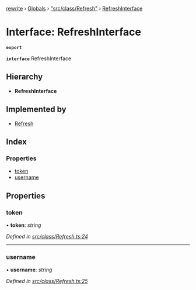 [rewrite](../README.md) › [Globals](../globals.md) › ["src/class/Refresh"](../modules/_src_class_refresh_.md) › [RefreshInterface](_src_class_refresh_.refreshinterface.md)

# Interface: RefreshInterface

**`export`** 

**`interface`** RefreshInterface

## Hierarchy

* **RefreshInterface**

## Implemented by

* [Refresh](../classes/_src_class_refresh_.refresh.md)

## Index

### Properties

* [token](_src_class_refresh_.refreshinterface.md#token)
* [username](_src_class_refresh_.refreshinterface.md#username)

## Properties

###  token

• **token**: *string*

*Defined in [src/class/Refresh.ts:24](https://github.com/Morganb816/JWT-Authentication/blob/e3bc080/src/class/Refresh.ts#L24)*

___

###  username

• **username**: *string*

*Defined in [src/class/Refresh.ts:25](https://github.com/Morganb816/JWT-Authentication/blob/e3bc080/src/class/Refresh.ts#L25)*
